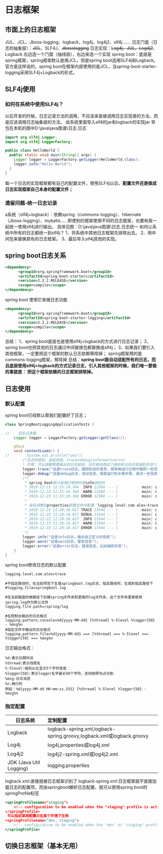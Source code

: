 # 日志框架
## 市面上的日志框架
JUL、JCL、Jboss-logging、logback、log4j、log4j2、slf4j.......
日志门面（日志的抽象层）：~~JCL~~、SLF4J、~~Jbosslogging~~
日志实现：~~Log4j、JUL、Log4j2~~、Logback
左边选一个门面（抽线层），右边来选一个实现
spring boot：底层是spring框架，spring框架默认是用JCL，但是spring boot选用SLF4j和Logback。
官方是这样说的，spring boot在框架内部使用的是JCL，当spring-boot-starter-logging采用SLF4j+Logback的形式。

## SLF4j使用
### 如何在系统中使用SLF4j？
以后开发的时候，日志记录方法的调用，不应该来直接调用日志实现类的方法，而是应该调用日志抽象层的方法。
给系统里面导入slf4的jar和logback的实现jar
导包在本机的图中D:\java\java图谱\日志.日志
```java
import org.slf4j.Logger;
import org.slf4j.LoggerFactory;

public class HelloWorld {
  public static void main(String[] args) {
    Logger logger = LoggerFactory.getLogger(HelloWorld.class);
    logger.info("Hello World");
  }
}
```
每一个日志的实现框架都有自己的配置文件，使用SLF4j以后，**配置文件还是做成日志实现框架自己本身的配置文件；**
### 遗留问题-统一日志记录
a系统（slf4j+logback）：依赖spring（commons-logging）、hibernate（Jboss-logging）、mybatis.....
即使别的框架使用不同的日志框架，也要和我一起统一使用slf4j进行输出。
具体见图：D:\java\java图谱\日志.日志统一
如何让系统中所有的日志都统一到slf4j？
1、将系统中其他日志框架先排除出去。
2、用中间包来替换原有的日志框架。
3、最后导入slf4j其他的实现。

## spring boot日志关系
```xml
<dependency>
      <groupId>org.springframework.boot</groupId>
      <artifactId>spring-boot-starter</artifactId>
      <version>2.2.2.RELEASE</version>
      <scope>compile</scope>
</dependency>
```
spring boot 使用它来做日志功能
```xml
<dependency>
      <groupId>org.springframework.boot</groupId>
      <artifactId>spring-boot-starter-logging</artifactId>
      <version>2.2.2.RELEASE</version>
      <scope>compile</scope>
</dependency>
```
总结：
1、spring boot底层也是使用slf4j+logback的方式进行日志记录；
2、spring boot也把其他的日志通过中间替换包都替换成slf4j；
3、如果我们要引入其他框架，一定要把这个框架的默认日志依赖移除掉；
spring框架用的是commons-logging框架，移除掉
总结：**spring boot能自动适配所有的日志，而且底层使用slf4j+logback的方式记录日志，引入其他框架的时候，我们唯一要做的事就是：
    把这个框架依赖的日志框架排除掉。**
    
    
## 日志使用
### 默认配置
spring boot已经默认帮我们配置好了日志；
```java
class SpringBootLoggingApplicationTests {

//    日志记录器
    Logger logger = LoggerFactory.getLogger(getClass());

    @Test
    void contextLoads() {
//        System.out.println("yes");
        /*日志的级别，由低到高，trace<debug<info<warn<error
        * 作用：可以调整需要输出的日志级别，日志就会再这个级别和以后的高级别生效*/
        logger.trace("这是trace日志，跟踪轨迹的意思，框架再运行过程中跟踪一些信息");
        logger.debug("这是debug日志，调试信息，框架运行到关键步骤，调试一些信息");
        /**
         * spring boot默认给我们使用的是info级别的
         * 2019-12-23 11:15:19.384  INFO 12304 --- [           main] c.a.s.SpringBootLoggingApplicationTests  : 这是info日志，输出自己定义的信息
         * 2019-12-23 11:15:19.384  WARN 12304 --- [           main] c.a.s.SpringBootLoggingApplicationTests  : 这是warn日志，警告信息
         * 2019-12-23 11:15:19.384 ERROR 12304 --- [           main] c.a.s.SpringBootLoggingApplicationTests  : 这是error日志，错误信息，比如捕获异常
         *
         * 级别调整在properties配置文件中配置：logging.level.com.alex=trace
         * 2019-12-23 11:20:18.017 TRACE 13544 --- [           main] c.a.s.SpringBootLoggingApplicationTests  : 这是trace日志，跟踪轨迹的意思，框架再运行过程中跟踪一些信息
         * 2019-12-23 11:20:18.017 DEBUG 13544 --- [           main] c.a.s.SpringBootLoggingApplicationTests  : 这是debug日志，调试信息，框架运行到关键步骤，调试一些信息
         * 2019-12-23 11:20:18.017  INFO 13544 --- [           main] c.a.s.SpringBootLoggingApplicationTests  : 这是info日志，输出自己定义的信息
         * 2019-12-23 11:20:18.017  WARN 13544 --- [           main] c.a.s.SpringBootLoggingApplicationTests  : 这是warn日志，警告信息
         * 2019-12-23 11:20:18.017 ERROR 13544 --- [           main] c.a.s.SpringBootLoggingApplicationTests  : 这是error日志，错误信息，比如捕获异常
         */
        logger.info("这是info日志，输出自己定义的信息");
        logger.warn("这是warn日志，警告信息");
        logger.error("这是error日志，错误信息，比如捕获异常");
    }
}
```    
spring boot修改日志的默认配置
```properties
logging.level.com.alex=trace

#不指定路径时，在当前项目下生成springboot.log日志，指定路径时，生成到指定路径下
#logging.file=springboot.log

#在当前磁盘的根路径下创建spring文件夹和里面的log文件夹，这个文件夹里面使用spring.log作为默认文件
logging.file.path=/spring/log

#在控制台输出的日志格式
logging.pattern.console=%d{yyyy-MM-dd} [%thread] %-5level %logger{50} - %msg%n
#指定文件中输出的日志格式
logging.pattern.file=%d{yyyy-MM-dd} === [%thread] === %-5level === %logger{50} === %msg%n
```    
日志输出格式：
```properties
%d:表示日期时间
%thread:表示线程名
%-5level:级别从左显示5个字符宽度
%logger{50}:表示logger名字最长50个字符，否则按照句点分割
%msg:日志消息
%n:换行符
例如：%d{yyyy-MM-dd HH:mm:ss.SSS} [%thread] %-5level %logger{50} - %msg%n
```
### 指定配置
日志系统|定制配置
----|:-----
Logback|logback-spring.xml,logback-spring.groovy,logback.xml或logback.groovy
Log4j|log4j.properties或log4j.xml
Log4j2|log4j2-spring.xml或log4j2.xml
JDK (Java Util Logging)|logging.properties 
logback.xml:直接就被日志框架识别了
logback-spring.xml:日志框架就不直接加载日志的配置项，而由springboot解析日志配置，就可以使用spring boot的springProfile标签
```xml
<springProfilename="staging">
    <!-- configuration to be enabled when the "staging" profile is active -->
</springProfile>
 可以指定某段配置只在某个环境下生效
<springProfilename="dev, staging">
    <!-- configuration to be enabled when the "dev" or "staging" profiles are active -->
</springProfile>
```
## 切换日志框架（基本无用）





